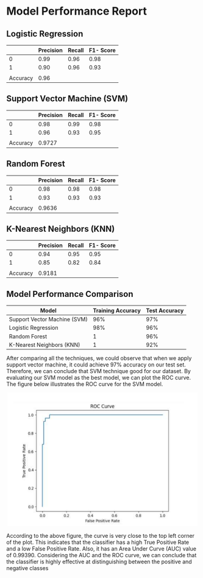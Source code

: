 # Model Performance Report

## Logistic Regression

|            | Precision         |       Recall  |    F1- Score      |
|------------|-------------------|---------------|-------------------|
| 0          | 0.99              | 0.96          |      0.98          |
| 1          | 0.90               | 0.96           |      0.93           |
|            |                   |               |                   |
| Accuracy   |                                                0.96   |


## Support Vector Machine (SVM)
|            | Precision         |       Recall  |    F1- Score      |
|------------|-------------------|---------------|-------------------|
| 0          | 0.98               | 0.99           |       0.98          |
| 1          | 0.96              | 0.93           |      0.95           |
|            |                   |               |                   |
| Accuracy   |                                               0.9727   |


## Random Forest
|            | Precision         |       Recall  |    F1- Score      |
|------------|-------------------|---------------|-------------------|
| 0          | 0.98               | 0.98          |       0.98          |
| 1          | 0.93               | 0.93           |      0.93           |
|            |                   |               |                   |
| Accuracy   |                                                0.9636   |


## K-Nearest Neighbors (KNN)
|            | Precision         |       Recall  |    F1- Score      |
|------------|-------------------|---------------|-------------------|
| 0          | 0.94              | 0.95           |       0.95          |
| 1          | 0.85               | 0.82           |      0.84           |
|            |                   |               |                   |
| Accuracy   |                                               0.9181  |


## Model Performance Comparison

| Model                          | Training Accuracy | Test Accuracy |
|--------------------------------|-------------------|---------------|
| Support Vector Machine (SVM)   | 96%               | 97%           |
| Logistic Regression            | 98%               | 96%           |
| Random Forest                  | 1              | 96%           |
| K-Nearest Neighbors (KNN)      | 1               | 92%           |


After comparing all the techniques, we could observe that when we apply support vector 
machine, it could achieve 97% accuracy on our test set. Therefore, we can conclude that SVM 
technique good for our dataset.
By evaluating our SVM model as the best model, we can plot the ROC curve. The figure below 
illustrates the ROC curve for the SVM model.
<p align="center">
 <img src="ROC curve for SVM.png" width=500 height=350>
</p>
According to the above figure, the curve is very close to the top left corner of the plot. This indicates 
that the classifier has a high True Positive Rate and a low False Positive Rate. Also, it has an Area 
Under Curve (AUC) value of 0.99390. Considering the AUC and the ROC curve, we can conclude that 
the classifier is highly effective at distinguishing between the positive and negative classes
